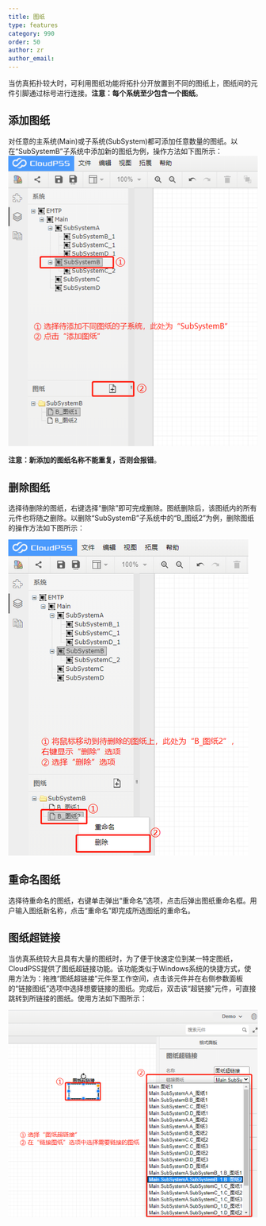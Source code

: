 ```yaml
---
title: 图纸
type: features
category: 990
order: 50
author: zr
author_email: 
---
```


当仿真拓扑较大时，可利用图纸功能将拓扑分开放置到不同的图纸上，图纸间的元件引脚通过标号进行连接。**注意：每个系统至少包含一个图纸**。

## 添加图纸

对任意的主系统(Main)或子系统(SubSystem)都可添加任意数量的图纸。以在“SubSystemB”子系统中添加新的图纸为例，操作方法如下图所示：
![添加图纸](Canvas/C1.png "添加图纸")

**注意：新添加的图纸名称不能重复，否则会报错**。

## 删除图纸

选择待删除的图纸，右键选择“删除”即可完成删除。图纸删除后，该图纸内的所有元件也将随之删除。以删除“SubSystemB”子系统中的“B_图纸2”为例，删除图纸的操作方法如下图所示：

![删除图纸](Canvas/C2.png "删除图纸")

## 重命名图纸

选择待重命名的图纸，右键单击弹出“重命名”选项，点击后弹出图纸重命名框。用户输入图纸新名称，点击“重命名”即完成所选图纸的重命名。

## 图纸超链接

当仿真系统较大且具有大量的图纸时，为了便于快速定位到某一特定图纸，CloudPSS提供了图纸超链接功能。该功能类似于Windows系统的快捷方式，使用方法为：拖拽“图纸超链接”元件至工作空间，点击该元件并在右侧参数面板的“链接图纸”选项中选择想要链接的图纸。完成后，双击该“超链接”元件，可直接跳转到所链接的图纸。使用方法如下图所示：

![链接图纸](Canvas/C3.png "链接图纸")




